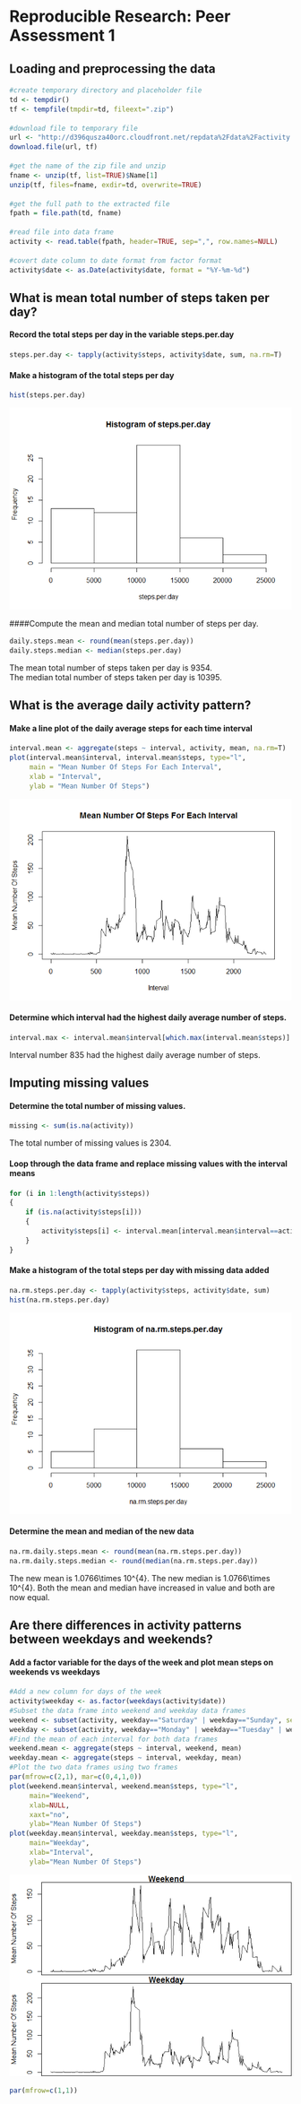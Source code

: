 # Reproducible Research: Peer Assessment 1




## Loading and preprocessing the data


```r
#create temporary directory and placeholder file
td <- tempdir() 
tf <- tempfile(tmpdir=td, fileext=".zip")  

#download file to temporary file
url <- "http://d396qusza40orc.cloudfront.net/repdata%2Fdata%2Factivity.zip"
download.file(url, tf)

#get the name of the zip file and unzip
fname <- unzip(tf, list=TRUE)$Name[1]
unzip(tf, files=fname, exdir=td, overwrite=TRUE)

#get the full path to the extracted file
fpath = file.path(td, fname)

#read file into data frame
activity <- read.table(fpath, header=TRUE, sep=",", row.names=NULL)

#covert date column to date format from factor format
activity$date <- as.Date(activity$date, format = "%Y-%m-%d")
```



## What is mean total number of steps taken per day?

#### Record the total steps per day in the variable steps.per.day

```r
steps.per.day <- tapply(activity$steps, activity$date, sum, na.rm=T)
```

#### Make a histogram of the total steps per day

```r
hist(steps.per.day)
```

![](PA1_template_files/figure-html/unnamed-chunk-3-1.png) 

####Compute the mean and median total number of steps per day.

```r
daily.steps.mean <- round(mean(steps.per.day))
daily.steps.median <- median(steps.per.day)
```

The mean total number of steps taken per day is 9354.  
The median total number of steps taken per day is 10395.

## What is the average daily activity pattern?
#### Make a line plot of the daily average steps for each time interval

```r
interval.mean <- aggregate(steps ~ interval, activity, mean, na.rm=T)
plot(interval.mean$interval, interval.mean$steps, type="l", 
     main = "Mean Number Of Steps For Each Interval", 
     xlab = "Interval", 
     ylab = "Mean Number Of Steps")
```

![](PA1_template_files/figure-html/unnamed-chunk-5-1.png) 

#### Determine which interval had the highest daily average number of steps.

```r
interval.max <- interval.mean$interval[which.max(interval.mean$steps)]
```
Interval number 835 had the highest daily average number of steps.



## Imputing missing values
#### Determine the total number of missing values.

```r
missing <- sum(is.na(activity))
```
The total number of missing values is 2304.

#### Loop through the data frame and replace missing values with the interval means

```r
for (i in 1:length(activity$steps))
{
    if (is.na(activity$steps[i]))
    {
        activity$steps[i] <- interval.mean[interval.mean$interval==activity$interval[i], 2]
    }
}
```

#### Make a histogram of the total steps per day with missing data added

```r
na.rm.steps.per.day <- tapply(activity$steps, activity$date, sum)
hist(na.rm.steps.per.day)
```

![](PA1_template_files/figure-html/unnamed-chunk-9-1.png) 

#### Determine the mean and median of the new data

```r
na.rm.daily.steps.mean <- round(mean(na.rm.steps.per.day))
na.rm.daily.steps.median <- round(median(na.rm.steps.per.day))
```
The new mean is 1.0766\times 10^{4}.
The new median is 1.0766\times 10^{4}.
Both the mean and median have increased in value and both are now equal.

## Are there differences in activity patterns between weekdays and weekends?

#### Add a factor variable for the days of the week and plot mean steps on weekends vs weekdays

```r
#Add a new column for days of the week
activity$weekday <- as.factor(weekdays(activity$date))
#Subset the data frame into weekend and weekday data frames
weekend <- subset(activity, weekday=="Saturday" | weekday=="Sunday", select=c(steps, interval))
weekday <- subset(activity, weekday=="Monday" | weekday=="Tuesday" | weekday=="Wednesday" | weekday=="Thursday" | weekday =="Friday", select=c(steps, interval))
#Find the mean of each interval for both data frames
weekend.mean <- aggregate(steps ~ interval, weekend, mean)
weekday.mean <- aggregate(steps ~ interval, weekday, mean)
#Plot the two data frames using two frames
par(mfrow=c(2,1), mar=c(0,4,1,0))
plot(weekend.mean$interval, weekend.mean$steps, type="l",
     main="Weekend",
     xlab=NULL,
     xaxt="no",
     ylab="Mean Number Of Steps")
plot(weekday.mean$interval, weekday.mean$steps, type="l",
     main="Weekday",
     xlab="Interval", 
     ylab="Mean Number Of Steps")
```

![](PA1_template_files/figure-html/unnamed-chunk-11-1.png) 

```r
par(mfrow=c(1,1))
```

